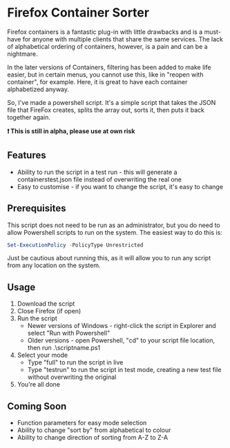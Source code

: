 # Firefox Container Sorter
Firefox containers is a fantastic plug-in with little drawbacks and is a must-have for anyone with multiple clients that share the same services. The lack of alphabetical ordering of containers, however, is a pain and can be a nightmare.

In the later versions of Containers, filtering has been added to make life easier, but in certain menus, you cannot use this, like in "reopen with container", for example. Here, it is great to have each container alphabetized anyway. 

So, I've made a powershell script. It's a simple script that takes the JSON file that FireFox creates, splits the array out, sorts it, then puts it back together again.

**:exclamation: This is still in alpha, please use at own risk**

## Features

- Ability to run the script in a test run - this will generate a containerstest.json file instead of overwriting the real one
- Easy to customise - if you want to change the script, it's easy to change

## Prerequisites

This script does not need to be run as an administrator, but you do need to allow Powershell scripts to run on the system. The easiest way to do this is:

```powershell
Set-ExecutionPolicy -PolicyType Unrestricted
```

Just be cautious about running this, as it will allow you to run any script from any location on the system.

## Usage

1. Download the script
2. Close Firefox (if open)
3. Run the script 
    - Newer versions of Windows - right-click the script in Explorer and select "Run with Powershell"
    - Older versions - open Powershell, "cd" to your script file location, then run .\scriptname.ps1
4. Select your mode
    - Type "full" to run the script in live
    - Type "testrun" to run the script in test mode, creating a new test file without overwriting the original
5. You're all done

## Coming Soon

- Function parameters for easy mode selection
- Ability to change "sort by" from alphabetical to colour
- Ability to change direction of sorting from A-Z to Z-A

